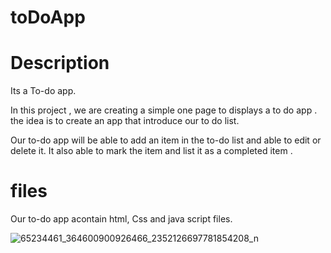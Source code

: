 # toDoApp

# Description

Its a To-do app.

In this project , we are creating a simple one page to displays a to do app . the idea is to create an app that introduce our to do list.

Our to-do app will be able to add an item in the to-do list and able to edit or delete it. It also able to mark the item and list it as a completed item .


# files

Our to-do app acontain html, Css and java script files.


![65234461_364600900926466_2352126697781854208_n](https://user-images.githubusercontent.com/48320569/60094984-31ccd580-9756-11e9-9bc0-dcdfc3db8b26.jpg)

